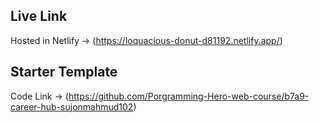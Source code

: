 
## Live Link
Hosted in Netlify -> (https://loquacious-donut-d81192.netlify.app/)


## Starter Template
Code Link -> (https://github.com/Porgramming-Hero-web-course/b7a9-career-hub-sujonmahmud102)



